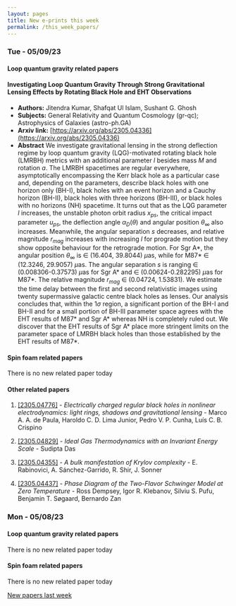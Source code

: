 ```yaml
---
layout: pages
title: New e-prints this week
permalink: /this_week_papers/
---
```




### Tue - 05/09/23

#### Loop quantum gravity related papers

#### **Investigating Loop Quantum Gravity Through Strong Gravitational Lensing  Effects by Rotating Black Hole and EHT Observations**
 - **Authors:** Jitendra Kumar, Shafqat Ul Islam, Sushant G. Ghosh
 - **Subjects:** General Relativity and Quantum Cosmology (gr-qc); Astrophysics of Galaxies (astro-ph.GA)
 - **Arxiv link:** [https://arxiv.org/abs/2305.04336](https://arxiv.org/abs/2305.04336)
 - **Abstract**
 We investigate gravitational lensing in the strong deflection regime by loop quantum gravity (LQG)-motivated rotating black hole (LMRBH) metrics with an additional parameter $l$ besides mass $M$ and rotation $a$. The LMRBH spacetimes are regular everywhere, asymptotically encompassing the Kerr black hole as a particular case and, depending on the parameters, describe black holes with one horizon only (BH-I), black holes with an event horizon and a Cauchy horizon (BH-II), black holes with three horizons (BH-III), or black holes with no horizons (NH) spacetime. It turns out that as the LQG parameter $l$ increases, the unstable photon orbit radius $x_{ps}$, the critical impact parameter $u_{ps}$, the deflection angle $\alpha_D(\theta)$ and angular position $\theta_{\infty}$ also increases. Meanwhile, the angular separation $s$ decreases, and relative magnitude $r_{mag}$ increases with increasing $l$ for prograde motion but they show opposite behaviour for the retrograde motion. For Sgr A*, the angular position $\theta_{\infty}$ is $\in$ (16.404, 39.8044) $\mu$as, while for M87* $\in$ (12.3246, 29.9057) $\mu$as. The angular separation $s$ is ranging $\in$ (0.008306-0.37573) $\mu$as for Sgr A* and $\in$ (0.00624-0.282295) $\mu$as for M87*. The relative magnitude $r_{mag}$ $\in$ (0.04724, 1.53831). We estimate the time delay between the first and second relativistic images using twenty supermassive galactic centre black holes as lenses. Our analysis concludes that, within the $1 \sigma$ region, a significant portion of the BH-I and BH-II and for a small portion of BH-III parameter space agrees with the EHT results of M87* and Sgr A* whereas NH is completely ruled out. We discover that the EHT results of Sgr A* place more stringent limits on the parameter space of LMRBH black holes than those established by the EHT results of M87*. 

#### Spin foam related papers

There is no new related paper today 



#### Other related papers

1. [[2305.04776]](https://arxiv.org/abs/2305.04776) - *Electrically charged regular black holes in nonlinear electrodynamics:  light rings, shadows and gravitational lensing* - Marco A. A. de Paula, Haroldo C. D. Lima Junior, Pedro V. P. Cunha, Luís C. B. Crispino

1. [[2305.04829]](https://arxiv.org/abs/2305.04829) - *Ideal Gas Thermodynamics with an Invariant Energy Scale* - Sudipta Das

1. [[2305.04355]](https://arxiv.org/abs/2305.04355) - *A bulk manifestation of Krylov complexity* - E. Rabinovici, A. Sánchez-Garrido, R. Shir, J. Sonner

1. [[2305.04437]](https://arxiv.org/abs/2305.04437) - *Phase Diagram of the Two-Flavor Schwinger Model at Zero Temperature* - Ross Dempsey, Igor R. Klebanov, Silviu S. Pufu, Benjamin T. Søgaard, Bernardo Zan



### Mon - 05/08/23

#### Loop quantum gravity related papers

There is no new related paper today 

#### Spin foam related papers

There is no new related paper today 




[New papers last week]({{site.url}}/archived/weekly/pre-prints/2023/05/08/archived_weekly_papers.html)